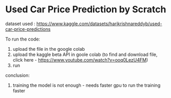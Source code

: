 # Used Car Price Prediction by Scratch

dataset used : https://www.kaggle.com/datasets/harikrishnareddyb/used-car-price-predictions

To run the code:
1. upload the file in the google colab
2. upload the kaggle beta API in goole colab (to find and download file, click here - https://www.youtube.com/watch?v=ooq0LezU4FM)
3. run

conclusion:
1. training the model is not enough - needs faster gpu to run the training faster 
